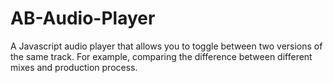 # AB-Audio-Player

A Javascript audio player that allows you to toggle between two versions of the same track.
For example, comparing the difference between different mixes and production process.
